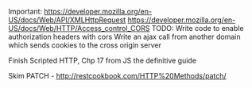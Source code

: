 Important:
https://developer.mozilla.org/en-US/docs/Web/API/XMLHttpRequest
https://developer.mozilla.org/en-US/docs/Web/HTTP/Access_control_CORS
TODO:
Write code to enable authorization headers with cors
Write an ajax call from another domain which sends cookies to the cross origin server

Finish Scripted HTTP, Chp 17 from JS the definitive guide


Skim
PATCH - http://restcookbook.com/HTTP%20Methods/patch/